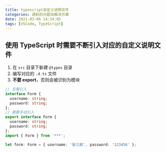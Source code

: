 ```yaml
---
title: typescript自定义说明文件
categories: 遇到的问题及解决方案
date: 2021-03-06 14:34:05
tags: [VSCode, TypeScript]
---
```


## 使用 TypeScript 时需要不断引入对应的自定义说明文件

1. 在 `src` 目录下新建 `@types` 目录
2. 编写对应的 `.d.ts` 文件
3. **不要 export**，否则会被识别为模块

```ts
// 无需引入
interface Form {
  username: string;
  password: string;
};
// 需要手动引入
export interface Form {
  username: string;
  password: string;
};
import { Form } from '***';

let form: Form = { username: '张三疯', password: '123456' };
```